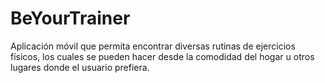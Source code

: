 # BeYourTrainer
Aplicación móvil que permita encontrar diversas rutinas de ejercicios físicos, los cuales se pueden hacer desde la comodidad del hogar u otros lugares donde el usuario prefiera. 
